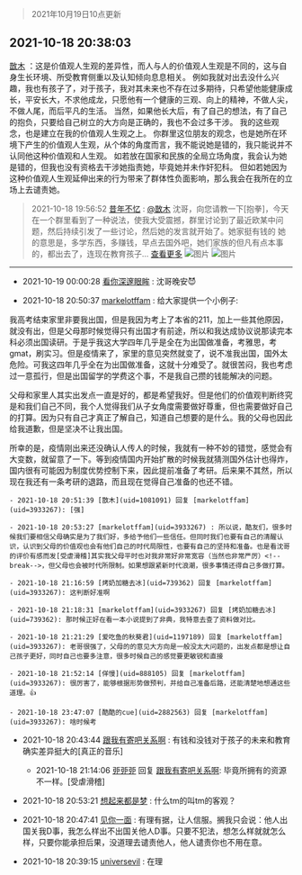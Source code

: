 > 2021年10月19日10点更新
<link rel="stylesheet" href="https://cdn.jsdelivr.net/gh/taotie6/sampleJSON@main/css/photo_show.css">
<meta name="referrer" content="no-referrer" />


 ## 2021-10-18 20:38:03 

 [㪚木](https://www.coolapk.com/feed/30778878?shareKey=OGNiMDgxOGQ1ODkyNjE2ZDdlNjg~) ：这是价值观人生观的差异性，而人与人的价值观人生观是不同的，这与自身生长环境、所受教育侧重以及认知倾向息息相关。
例如我就对出去没什么兴趣，我也有孩子了，对于孩子，我对其未来也不存在过多期待，只希望他能健康成长，平安长大，不求他成龙，只愿他有一个健康的三观、向上的精神，不做人尖<!--break-->，不做人尾，而后平凡的生活。
当然，如果他长大后，有了自己的想法，有了自己的抱负，只要给自己树立的大方向是正确的，我也不会过多干涉。
我的这些观念，也是建立在我的价值观人生观之上。
你群里这位朋友的观念，也是她所在环境下产生的价值观人生观，从个体的角度而言，我不能说她是错的，我只能说并不认同他这种价值观和人生观。
如若放在国家和民族的全局立场角度，我会认为她是错的，但我也没有资格去干涉她指责她，毕竟她并未作奸犯科。
但如若她因为这种价值观人生观延伸出来的行为带来了群体性负面影响，那么我会在我所在的立场上去谴责她。 

<div class="album">
</div>

> 2021-10-18 19:56:52 
> [昔年不忆](https://www.coolapk.com/feed/30778052?shareKey=YzEzNjYwM2YyYTk0NjE2ZDdlNjg~) : <a class="feed-link-uname" href="/u/㪚木">@㪚木</a> 沈哥，向您请教一下[抱拳]，今天在一个群里看到了一种说法，使我大受震撼，群里讨论到了最近欧某中问题，然后持续引发了一些讨论，然后她的发言就开始了。她家挺有钱的  她的意思是，多学东西，多赚钱，早点去国外吧，她们家族的但凡有点本事的，都出去了，连现在教育孩子... <a href="">查看更多</a> 
![图片](https://image.coolapk.com/feed/2021/0730/22/2854657_ba60e3af_3863_8323@675x863.jpeg)
![图片](https://image.coolapk.com/feed/2021/1018/19/2854657_009e5bac_8212_1103@506x401.jpeg)

 ------- 

- 2021-10-19 00:00:28 [看你深邃眼眸](uid=2072991) : 沈哥晚安😈 

- 2021-10-18 20:50:37 [markelotffam](uid=3933267) : 给大家提供一个小例子:

我高考结束家里非要我出国，但是我因为考上了本省的211，加上一些其他原因，就没有出，但是父母那时候觉得只有出国才有前途，所以和我达成协议说那读完本科必须出国读研。于是乎我这大学四年几乎是全在为出国做准备，考雅思，考gmat，刷实习。但是疫情来了<!--break-->，家里的意见突然就变了，说不准我出国，国外太危险。可我这四年几乎全在为出国做准备，这就十分难受了。就很苦闷，我也考虑过一意孤行，但是出国留学的学费这个事，不是我自己攒的钱能解决的问题。

父母和家里人其实出发点一直是好的，都是希望我好。但是他们的价值观判断终究是和我们自己不同，我个人觉得我们从子女角度需要做好尊重，但也需要做好自己的打算。因为只有自己才真正了解自己，知道自己想要的是什么。我的父母也因此给我道歉，但是坚决不让我出国。

所幸的是，疫情刚出来还没确认人传人的时候，我就有一种不妙的错觉，感觉会有大变数，就留意了一下。等到疫情国内开始扩散的时候我就猜测国外估计也得炸，国内很有可能因为制度优势控制下来，因此提前准备了考研。后来果不其然，所以现在我还有一条考研的退路，而且现在觉得自己准备的也还不错。 

    - 2021-10-18 20:51:39 [㪚木](uid=1081091) 回复 [markelotffam](uid=3933267): [强] 

    - 2021-10-18 20:53:27 [markelotffam](uid=3933267) : 所以说，酷友们，很多时候我们要相信父母确实是为了我们好，多给予他们一些信任。但同时我们也要有自己的清醒认识，认识到父母的价值观也会有他们自己的时代局限性，也要有自己的坚持和准备。也是看沈哥的评价有感而发[受虐滑稽]其实我父母平时也对我非常好非常宽容（当然也非常严厉）<!--break-->，但父母也会被时代所限制。如果想跟紧新时代浪潮，很多事情还得自己多做打算。 

    - 2021-10-18 21:16:59 [烤奶加糖去冰](uid=739362) 回复 [markelotffam](uid=3933267): 这判断好准啊 

    - 2021-10-18 21:18:31 [markelotffam](uid=3933267) 回复 [烤奶加糖去冰](uid=739362): 那时候正好在看一本小说提到了非典，我特意去查了资料做对比。 

    - 2021-10-18 21:21:29 [爱吃鱼的秋葵君](uid=1197189) 回复 [markelotffam](uid=3933267): 老哥很强了，父母的的意见大方向是一般没太大问题的，出发点都是想让自己孩子更好，同时自己也要多注意，很多时候自己的感觉要更敏锐和直接 

    - 2021-10-18 21:52:14 [佯慢](uid=888105) 回复 [markelotffam](uid=3933267): 很厉害了，能够根据形势做预判，并给自己准备后路，还能清楚地想通这些道理。👍 

    - 2021-10-18 23:47:07 [酷酷的cue](uid=2882563) 回复 [markelotffam](uid=3933267): 啥时候考 

- 2021-10-18 20:43:44 [跟我有寄吧关系啊](uid=3974915) : 有钱和没钱对于孩子的未来和教育确实差异挺大的[真正的音乐] 

    - 2021-10-18 21:14:06 [戼戼戼](uid=4044548) 回复 [跟我有寄吧关系啊](uid=3974915): 毕竟所拥有的资源不一样。[受虐滑稽] 

- 2021-10-18 20:53:21 [想起来都是梦](uid=696812) : 什么tm的叫tm的客观？ 

- 2021-10-18 20:47:41 [见你一面](uid=598942) : 有理有据，让人信服。搁我只会说：他人出国关我D事，我怎么样出不出国关他人D事。只要不犯法，想怎么样就就怎么样，只要你能承担后果，没道理去谴责他人，他人谴责你也不用在意。 

- 2021-10-18 20:39:15 [universevil](uid=509967) : 在理 

